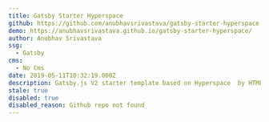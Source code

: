 ```yaml
---
title: Gatsby Starter Hyperspace
github: https://github.com/anubhavsrivastava/gatsby-starter-hyperspace
demo: https://anubhavsrivastava.github.io/gatsby-starter-hyperspace/
author: Anubhav Srivastava
ssg:
  - Gatsby
cms:
  - No Cms
date: 2019-05-11T10:32:19.000Z
description: Gatsby.js V2 starter template based on Hyperspace  by HTML5 UP
stale: true
disabled: true
disabled_reason: Github repo not found
---
```

